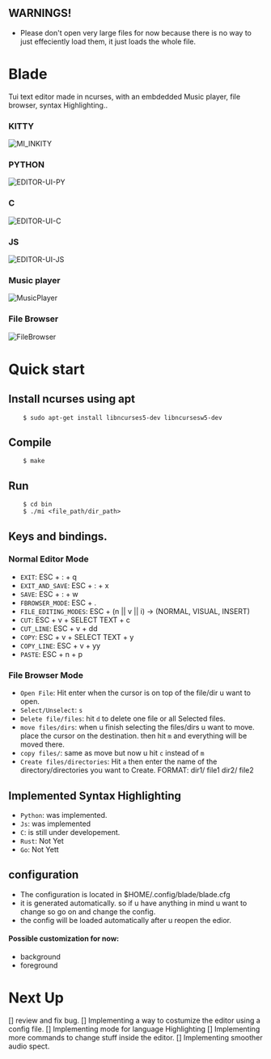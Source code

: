 ## WARNINGS!
- Please don't open very large files for now because there is no way to just effeciently load them, it just loads the whole file.
# Blade
Tui text editor made in ncurses, with an embdedded Music player, file browser, syntax Highlighting..
### KITTY
![MI_INKITY](./img/kitty.png)
### PYTHON
![EDITOR-UI-PY](./img/V0.png)
### C
![EDITOR-UI-C](./img/V1.png)
### JS
![EDITOR-UI-JS](./img/V2.png)
### Music player
![MusicPlayer](./img/music.png)
### File Browser
![FileBrowser](./img/fb.png)

# Quick start

## Install ncurses using apt
```console
    $ sudo apt-get install libncurses5-dev libncursesw5-dev
```
## Compile

```console
    $ make
```

## Run
```console
    $ cd bin
    $ ./mi <file_path/dir_path>
```

## Keys and bindings.
### Normal Editor Mode
- `EXIT`: ESC + : + q
- `EXIT_AND_SAVE`: ESC + : + x
- `SAVE`: ESC + : + w
- `FBROWSER_MODE`: ESC + .
- `FILE_EDITING_MODES`: ESC + (n || v || i) -> (NORMAL, VISUAL, INSERT)
- `CUT`: ESC + v + SELECT TEXT + c
- `CUT_LINE`: ESC + v + dd
- `COPY`: ESC + v + SELECT TEXT + y
- `COPY_LINE`: ESC + v + yy
- `PASTE`: ESC + n + p

### File Browser Mode
- `Open File`: Hit enter when the cursor is on top of the file/dir u want to open.
- `Select/Unselect`: `s`
- `Delete file/files`: hit `d` to delete one file or all Selected files.
- `move files/dirs`: when u finish selecting the files/dirs u want to move. place the cursor on the destination. then hit `m` and everything will be moved there.
- `copy files/`: same as move but now u hit `c` instead of `m`
- `Create files/directories`: Hit `a` then enter the name of the directory/directories you want to Create. FORMAT: dir1/ file1 dir2/ file2

## Implemented Syntax Highlighting
- `Python`: was implemented. 
- `Js`: was implemented
- `C`: is still under developement.
- `Rust`: Not Yet
- `Go`: Not Yett

## configuration
- The configuration is located in $HOME/.config/blade/blade.cfg
- it is generated automatically. so if u have anything in mind u want to change so go on and change the config.
- the config will be loaded automatically after u reopen the edior.
#### Possible customization for now:
- background
- foreground

# Next Up
[] review and fix bug.
[] Implementing a way to costumize the editor using a config file.
[] Implementing mode for language Highlighting
[] Implementing more commands to change stuff inside the editor.
[] Implementing smoother audio spect.
